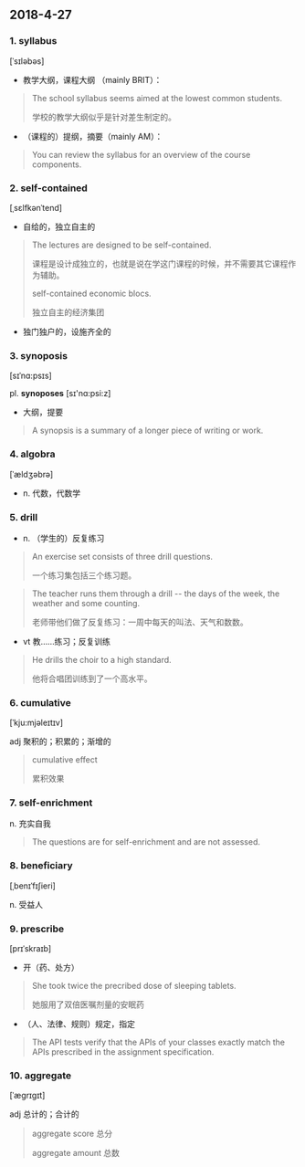 ## 2018-4-27
### 1. syllabus 
[ˈsɪləbəs] 

- 教学大纲，课程大纲 （mainly BRIT）： 

> The school syllabus seems aimed at the lowest common students.
> 
> 学校的教学大纲似乎是针对差生制定的。

- （课程的）提纲，摘要（mainly AM）：

> You can review the syllabus for an overview of the course components. 

### 2. self-contained
[ˌsɛlfkənˈtend]

- 自给的，独立自主的
> The lectures are designed to be self-contained.
> 
> 课程是设计成独立的，也就是说在学这门课程的时候，并不需要其它课程作为辅助。
> 
> self-contained economic blocs.
> 
> 独立自主的经济集团

- 独门独户的，设施齐全的

### 3. synoposis
[sɪˈnɑ:psɪs] 

pl. **synoposes** [sɪ'nɑ:psi:z]

- 大纲，提要

> A synopsis is a summary of a longer piece of writing or work.

### 4. algobra
[ˈældʒəbrə] 

- n. 代数，代数学

### 5. drill

- n. （学生的）反复练习

> An exercise set consists of three drill questions.
> 
> 一个练习集包括三个练习题。

> The teacher runs them through a drill -- the days of the week, the weather and some counting.
> 
> 老师带他们做了反复练习：一周中每天的叫法、天气和数数。

- vt 教……练习；反复训练

> He drills the choir to a high standard.
> 
> 他将合唱团训练到了一个高水平。

### 6. cumulative
 [ˈkju:mjəleɪtɪv]

adj 聚积的；积累的；渐增的

> cumulative effect
> 
> 累积效果

### 7. self-enrichment

n. 充实自我

> The questions are for self-enrichment and are not assessed.

### 8. beneficiary
[ˌbenɪˈfɪʃieri] 

n. 受益人

### 9. prescribe
[prɪˈskraɪb] 

- 开（药、处方）
> She took twice the precribed dose of sleeping tablets.
> 
> 她服用了双倍医嘱剂量的安眠药

- （人、法律、规则）规定，指定

> The API tests verify that the APIs of your classes exactly match the APIs prescribed in the assignment specification.

### 10. aggregate
[ˈæɡrɪɡɪt]

adj 总计的；合计的

> aggregate score 总分
> 
> aggregate amount 总数

